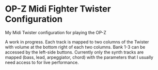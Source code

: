 # OP-Z Midi Fighter Twister Configuration

My Midi Twister configuration for playing the OP-Z

A work in progress. Each track is mapped to two columns of the Twister with volume at the bottom right of each two columns.
Bank 1-3 can be accessed by the left-side buttons. Currently only the synth tracks are mapped (bass, lead, arpeggiator, chord) with the parameters that I usually need access to for live performance.
